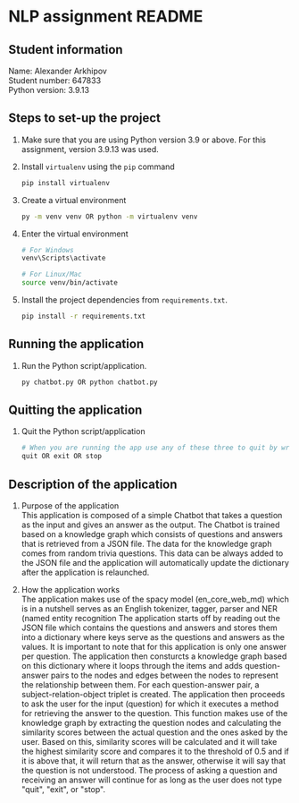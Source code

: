 # NLP assignment README


## Student information

Name: Alexander Arkhipov<br>
Student number: 647833<br>
Python version: 3.9.13


## Steps to set-up the project

1. Make sure that you are using Python version 3.9 or above. For this assignment, version 3.9.13 was used.

2. Install `virtualenv` using the `pip` command

   ```bash
   pip install virtualenv
   ```

3. Create a virtual environment

   ```bash
   py -m venv venv OR python -m virtualenv venv
   ```

4. Enter the virtual environment

   ```bash
   # For Windows
   venv\Scripts\activate

   # For Linux/Mac
   source venv/bin/activate
   ```
5. Install the project dependencies from `requirements.txt`.

   ```bash
   pip install -r requirements.txt
   ```

## Running the application

1. Run the Python script/application.

   ```bash
   py chatbot.py OR python chatbot.py
   ```

## Quitting the application

1. Quit the Python script/application

   ```bash
   # When you are running the app use any of these three to quit by writing them into the console
   quit OR exit OR stop
   ```

## Description of the application

1. Purpose of the application<br>
   This application is composed of a simple Chatbot that takes a question as the input and gives an answer as the output. 
   The Chatbot is trained based on a knowledge graph which consists of questions and answers that is retrieved from a JSON file.
   The data for the knowledge graph comes from random trivia questions. This data can be always added to the JSON file and the application will automatically update the dictionary after the application is relaunched.

2. How the application works<br>
   The application makes use of the spacy model (en_core_web_md) which is in a nutshell serves as an English tokenizer, tagger, parser and NER (named entity recognition
   The application starts off by reading out the JSON file which contains the questions and answers and stores them into a dictionary where keys serve as the questions and answers as the values. It is important to note that for this application is only one answer per question.
   The application then consturcts a knowledge graph based on this dictionary where it loops through the items and adds question-answer pairs to the nodes and edges between the nodes to represent the relationship between them. For each question-answer pair, a subject-relation-object triplet is created.
   The application then proceeds to ask the user for the input (question) for which it executes a method for retrieving the answer to the question.
   This function makes use of the knowledge graph by extracting the question nodes and calculating the similarity scores between the actual question and the ones asked by the user.
   Based on this, similarity scores will be calculated and it will take the highest similarity score and compares it to the threshold of 0.5 and if it is above that, it will return that as the answer, otherwise it will say that the question is not understood.
   The process of asking a question and receiving an answer will continue for as long as the user does not type "quit", "exit", or "stop".
   